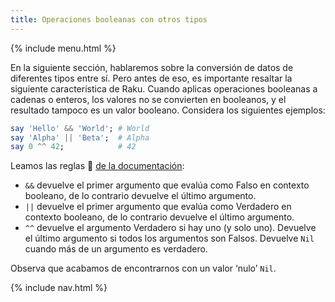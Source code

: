 ```yaml
---
title: Operaciones booleanas con otros tipos
---
```


{% include menu.html %}

En la siguiente sección, hablaremos sobre la conversión de datos de diferentes tipos entre sí. Pero antes de eso, es importante resaltar la siguiente característica de Raku. Cuando aplicas operaciones booleanas a cadenas o enteros, los valores no se convierten en booleanos, y el resultado tampoco es un valor booleano. Considera los siguientes ejemplos:

```raku
say 'Hello' && 'World'; # World
say 'Alpha' || 'Beta';  # Alpha
say 0 ^^ 42;            # 42
```

Leamos las reglas 📖 [de la documentación](https://docs.raku.org/language/operators#Tight_AND_precedence):

* `&&` devuelve el primer argumento que evalúa como Falso en contexto booleano, de lo contrario devuelve el último argumento.
* `||` devuelve el primer argumento que evalúa como Verdadero en contexto booleano, de lo contrario devuelve el último argumento.
* `^^` devuelve el argumento Verdadero si hay uno (y solo uno). Devuelve el último argumento si todos los argumentos son Falsos. Devuelve `Nil` cuando más de un argumento es verdadero.

Observa que acabamos de encontrarnos con un valor ‘nulo’ `Nil`.

{% include nav.html %}
